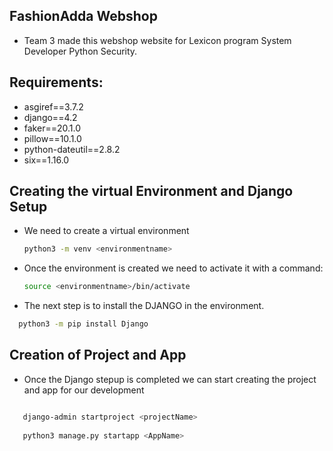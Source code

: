 ## FashionAdda Webshop

- Team 3 made this webshop website for Lexicon program System Developer Python Security.

## Requirements:
- asgiref==3.7.2
- django==4.2
- faker==20.1.0
- pillow==10.1.0
- python-dateutil==2.8.2
- six==1.16.0

## Creating the virtual Environment and Django Setup

- We need to create a virtual environment

   ```bash
   python3 -m venv <environmentname>
   ```
- Once the environment is created we need to activate it with a  command:

  ```bash
  source <environmentname>/bin/activate
  ```
  
- The next step is to install the DJANGO in the environment.

 ```bash
   python3 -m pip install Django
  ```
 
## Creation of Project and App

- Once the Django stepup is completed we can start creating the project and app for our development

```bash

   django-admin startproject <projectName>
   
   python3 manage.py startapp <AppName>
```

  